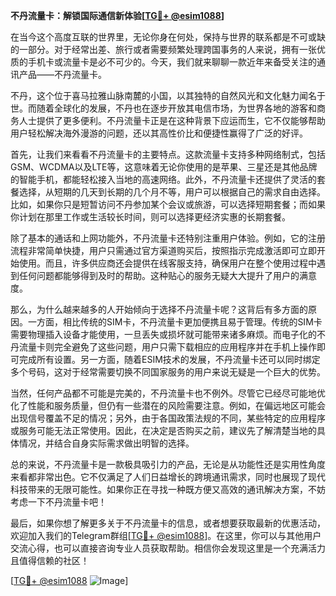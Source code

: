 **不丹流量卡：解锁国际通信新体验[[TG💪+ @esim1088](https://t.me/s/esim1088)]**

在当今这个高度互联的世界里，无论你身在何处，保持与世界的联系都是不可或缺的一部分。对于经常出差、旅行或者需要频繁处理跨国事务的人来说，拥有一张优质的手机卡或流量卡是必不可少的。今天，我们就来聊聊一款近年来备受关注的通讯产品——不丹流量卡。

不丹，这个位于喜马拉雅山脉南麓的小国，以其独特的自然风光和文化魅力闻名于世。而随着全球化的发展，不丹也在逐步开放其电信市场，为世界各地的游客和商务人士提供了更多便利。不丹流量卡正是在这种背景下应运而生，它不仅能够帮助用户轻松解决海外漫游的问题，还以其高性价比和便捷性赢得了广泛的好评。

首先，让我们来看看不丹流量卡的主要特点。这款流量卡支持多种网络制式，包括GSM、WCDMA以及LTE等，这意味着无论你使用的是苹果、三星还是其他品牌的智能手机，都能轻松接入当地的高速网络。此外，不丹流量卡还提供了灵活的套餐选择，从短期的几天到长期的几个月不等，用户可以根据自己的需求自由选择。比如，如果你只是短暂访问不丹参加某个会议或旅游，可以选择短期套餐；而如果你计划在那里工作或生活较长时间，则可以选择更经济实惠的长期套餐。

除了基本的通话和上网功能外，不丹流量卡还特别注重用户体验。例如，它的注册流程非常简单快捷，用户只需通过官方渠道购买后，按照指示完成激活即可立即开始使用。而且，许多供应商还会提供在线客服支持，确保用户在整个使用过程中遇到任何问题都能够得到及时的帮助。这种贴心的服务无疑大大提升了用户的满意度。

那么，为什么越来越多的人开始倾向于选择不丹流量卡呢？这背后有多方面的原因。一方面，相比传统的SIM卡，不丹流量卡更加便携且易于管理。传统的SIM卡需要物理插入设备才能使用，一旦丢失或损坏就可能带来诸多麻烦。而电子化的不丹流量卡则完全避免了这些问题，用户只需下载相应的应用程序并在手机上操作即可完成所有设置。另一方面，随着ESIM技术的发展，不丹流量卡还可以同时绑定多个号码，这对于经常需要切换不同国家服务的用户来说无疑是一个巨大的优势。

当然，任何产品都不可能是完美的，不丹流量卡也不例外。尽管它已经尽可能地优化了性能和服务质量，但仍有一些潜在的风险需要注意。例如，在偏远地区可能会出现信号覆盖不足的情况；另外，由于各国政策法规的不同，某些特定的应用程序或服务可能无法正常使用。因此，在决定是否购买之前，建议先了解清楚当地的具体情况，并结合自身实际需求做出明智的选择。

总的来说，不丹流量卡是一款极具吸引力的产品，无论是从功能性还是实用性角度来看都非常出色。它不仅满足了人们日益增长的跨境通讯需求，同时也展现了现代科技带来的无限可能性。如果你正在寻找一种既方便又高效的通讯解决方案，不妨考虑一下不丹流量卡吧！

最后，如果你想了解更多关于不丹流量卡的信息，或者想要获取最新的优惠活动，欢迎加入我们的Telegram群组[[TG💪+ @esim1088](https://t.me/s/esim1088)]。在这里，你可以与其他用户交流心得，也可以直接咨询专业人员获取帮助。相信你会发现这里是一个充满活力且值得信赖的社区！

[[TG💪+ @esim1088](https://t.me/s/esim1088) ![Image](https://i.postimg.cc/4NQfJmqS/Snipaste-2025-05-13-00-14-12.png)]